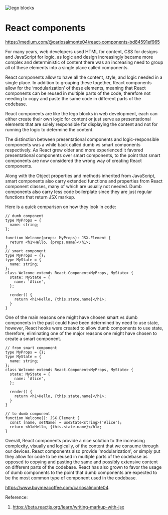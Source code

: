 ![lego blocks](https://miro.medium.com/v2/resize:fit:720/format:webp/1*bt_ay7Sdqalm9ljtd1rNzA.png)

# React components
https://medium.com/@carlosalmonte04/react-components-bd84591ef965


For many years, web developers used HTML for content, CSS for designs and JavaScript for logic, as logic and design increasingly became more complex and deterministic of content there was an increasing need to group all of these elements into a single place called components.

React components allow to have all the content, style, and logic needed in a single place. In addition to grouping these together, React components allow for the ‘modularization’ of these elements, meaning that React components can be reused in multiple parts of the code, therefore not needing to copy and paste the same code in different parts of the codebase.

React components are like the lego blocks in web development, each can either create their own logic for content or just serve as presentational elements that are solely responsible for displaying the content and not for running the logic to determine the content.

The distinction between presentational components and logic-responsible components was a while back called dumb vs smart components respectively. As React grew older and more experienced it favored presentational components over smart components, to the point that smart components are now considered the wrong way of creating React components.

Along with the Object properties and methods inherited from JavaScript, smart components also carry extended functions and properties from React component classes, many of which are usually not needed. Dumb components also carry less code boilerplate since they are just regular functions that return JSX markup.

Here is a quick comparison on how they look in code:

```
// dumb component
type MyProps = {
  name: string;
};
```
```
function Welcome(props: MyProps): JSX.Element {
  return <h1>Hello, {props.name}</h1>;
}
// smart component
type MyProps = {};
type MyState = {
  name: string;
};
class Welcome extends React.Component<MyProps, MyState> {
  state: MyState = {
    name: 'Alice',
  };

  render() {
    return <h1>Hello, {this.state.name}</h1>;
  }
}
```
One of the main reasons one might have chosen smart vs dumb components in the past could have been determined by need to use state, however, React hooks were created to allow dumb components to use state, therefore, eliminating one of the major reasons one might have chosen to create a smart component.

```
// from smart component
type MyProps = {};
type MyState = {
  name: string;
};
class Welcome extends React.Component<MyProps, MyState> {
  state: MyState = {
    name: 'Alice',
  };

  render() {
    return <h1>Hello, {this.state.name}</h1>;
  }
}
```
```
// to dumb component
function Welcome(): JSX.Element {
  const [name, setName] = useState<string>('Alice');
  return <h1>Hello, {this.state.name}</h1>;
}
```
Overall, React components provide a nice solution to the increasing complexity, visually and logically, of the content that we consume through our devices. React components also provide ‘modularization’, or simply put they allow for code to be reused in multiple parts of the codebase as opposed to copying and pasting the same and possibly extensive content on different parts of the codebase. React has also grown to favor the usage of dumb components to the point that dumb components are expected to be the most common type of component used in the codebase.

https://www.buymeacoffee.com/carlosalmonte04.

Reference: 

1. https://beta.reactjs.org/learn/writing-markup-with-jsx
